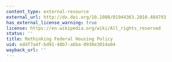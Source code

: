 ```yaml
---
content_type: external-resource
external_url: http://dx.doi.org/10.1080/01944363.2010.484793
has_external_license_warning: true
license: https://en.wikipedia.org/wiki/All_rights_reserved
status: ''
title: Rethinking Federal Housing Policy
uid: eddf7a4f-bd91-48b7-a6ba-0938e3014a84
wayback_url: ''
---
```

